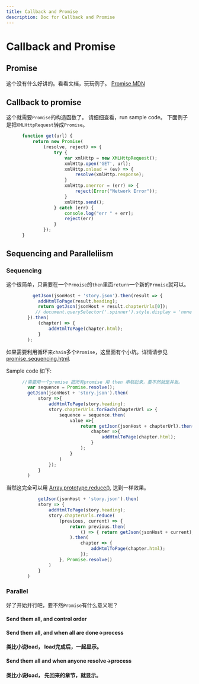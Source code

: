 ```yaml
---
title: Callback and Promise
description: Doc for Callback and Promise
---
```


# Callback and Promise

## Promise

  这个没有什么好讲的。看看文档，玩玩例子。
  [Promise MDN](https://developer.mozilla.org/en-US/docs/Web/JavaScript/Reference/Global_Objects/Promise)

## Callback to promise

  这个就需要`Promise`的构造函数了。 请细细查看，run sample code。
  下面例子是把`XMLHttpRequest`转成`Promise`。

  ```javascript
        function get(url) {
            return new Promise(
                (resolve, reject) => {
                    try {
                        var xmlHttp = new XMLHttpRequest();
                        xmlHttp.open('GET', url);
                        xmlHttp.onload = (ev) => {
                            resolve(xmlHttp.response);
                        }
                        xmlHttp.onerror = (err) => {
                            reject(Error("Network Error"));
                        }
                        xmlHttp.send();
                    } catch (err) {
                        console.log("err " + err);
                        reject(err)
                    }
                });
        }
  ```

## Sequencing and Paralleliism

### Sequencing

这个很简单，只需要在一个`Prmoise`的`then`里面`return`一个新的`Prmoise`就可以。

```javascript
          getJson(jsonHost + 'story.json').then(result => {
            addHtmlToPage(result.heading);
            return getJson(jsonHost + result.chapterUrls[0]);
           // document.querySelector('.spinner').style.display = 'none';
        }).then(
            (chapter) => {
                addHtmlToPage(chapter.html);
            }
        );
```

如果需要利用循环来`chain`多个`Promise`，这里面有个小坑。详情请参见[promise_sequencing.html](https://github.com/zizifn/thoughts/blob/master/Callback_Promise_obser/callback2promise.html).

Sample code 如下:

```javascript
      //需要用一个promise 把所有promise 用 then 串联起来，要不然就是并发。
        var sequence = Promise.resolve();
        getJson(jsonHost + 'story.json').then(
            story =>{
                addHtmlToPage(story.heading);
                story.chapterUrls.forEach(chapterUrl => {
                    sequence = sequence.then(
                        value =>{
                            return getJson(jsonHost + chapterUrl).then(
                                chapter =>{
                                    addHtmlToPage(chapter.html);
                                }
                            );
                        }
                    )
                });
            }
        )
```

当然这完全可以用 [Array.prototype.reduce()](https://developer.mozilla.org/en-US/docs/Web/JavaScript/Reference/Global_Objects/Array/reduce), 达到一样效果。

```javascript
            getJson(jsonHost + 'story.json').then(
            story => {
                addHtmlToPage(story.heading);
                story.chapterUrls.reduce(
                    (previous, current) => {
                        return previous.then(
                            () => { return getJson(jsonHost + current); }
                        ).then(
                            chapter => {
                                addHtmlToPage(chapter.html);
                            });
                    }, Promise.resolve()
                )
            }
        )
```

### Parallel

好了开始并行吧，要不然`Promise`有什么意义呢？

#### Send them all, and control order

#### Send them all, and when all are done->process

#### 类比小说load， load完成后，一起显示。

#### Send them all and when anyone resolve->process

#### 类比小说load， 先回来的章节，就显示。
